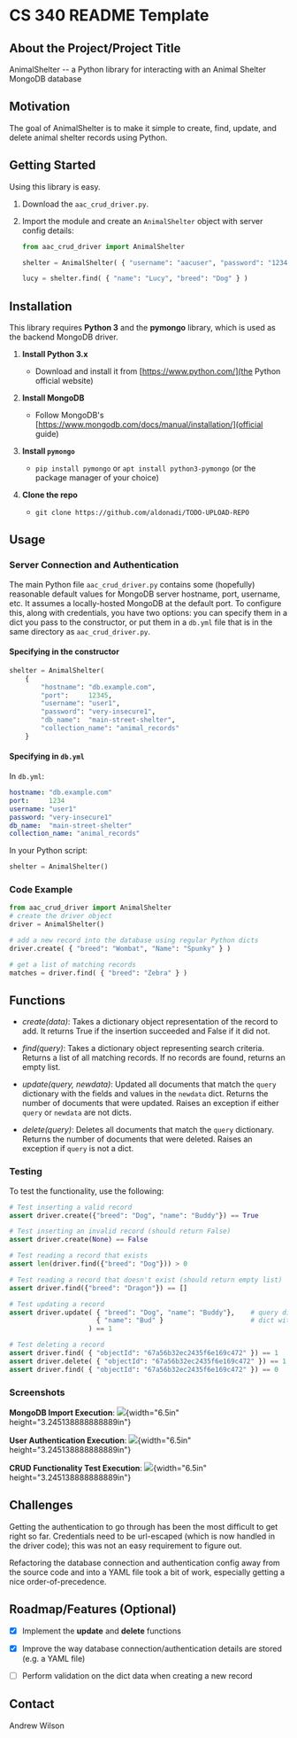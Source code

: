 # CS 340 README Template

## About the Project/Project Title

AnimalShelter -- a Python library for interacting with an Animal Shelter
MongoDB database

## Motivation

The goal of AnimalShelter is to make it simple to create, find, update,
and delete animal shelter records using Python.

## Getting Started

Using this library is easy.

1. Download the `aac_crud_driver.py`.

2. Import the module and create an `AnimalShelter` object with server 
   config details:

    ```python
    from aac_crud_driver import AnimalShelter

    shelter = AnimalShelter( { "username": "aacuser", "password": "123456" } )

    lucy = shelter.find( { "name": "Lucy", "breed": "Dog" } )
    ```

## Installation

This library requires **Python 3** and the **pymongo** library, which is
used as the backend MongoDB driver.

1. **Install Python 3.x**
   * Download and install it from [https://www.python.com/](the Python official website)

2. **Install MongoDB**
   * Follow MongoDB's [https://www.mongodb.com/docs/manual/installation/](official guide)

3. **Install `pymongo`**
   * `pip install pymongo` or `apt install python3-pymongo` (or the package manager 
     of your choice)

4. **Clone the repo**
   * `git clone https://github.com/aldonadi/TODO-UPLOAD-REPO`

## Usage

### Server Connection and Authentication

The main Python file `aac_crud_driver.py` contains some (hopefully) reasonable default
values for MongoDB server hostname, port, username, etc. It assumes a locally-hosted 
MongoDB at the default port. To configure this, along with credentials, you have two 
options: you can specify them in a dict you pass to the constructor, or put them in a
`db.yml` file that is in the same directory as `aac_crud_driver.py`. 

#### Specifying in the constructor

```python
shelter = AnimalShelter( 
    { 
        "hostname": "db.example.com", 
        "port":     12345,
        "username": "user1",
        "password": "very-insecure1",
        "db_name":  "main-street-shelter",
        "collection_name": "animal_records"
    }
```

#### Specifying in `db.yml`

In `db.yml`:
```yml
hostname: "db.example.com" 
port:     1234
username: "user1"
password: "very-insecure1"
db_name:  "main-street-shelter"
collection_name: "animal_records"
```

In your Python script:
```python
shelter = AnimalShelter()
```

### Code Example

```python
from aac_crud_driver import AnimalShelter
# create the driver object
driver = AnimalShelter()

# add a new record into the database using regular Python dicts
driver.create( { "breed": "Wombat", "Name": "Spunky" } )

# get a list of matching records
matches = driver.find( { "breed": "Zebra" } )
```

## Functions

* *create(data)*: Takes a dictionary object representation
  of the record to add. It returns True if the insertion succeeded and
  False if it did not.

* *find(query)*: Takes a dictionary object representing search criteria.
  Returns a list of all matching records. If no records are found,
  returns an empty list.

* *update(query, newdata)*: Updated all documents that match the `query`
  dictionary with the fields and values in the `newdata` dict. Returns
  the number of documents that were updated. Raises an exception if
  either `query` or `newdata` are not dicts.

* *delete(query)*: Deletes all documents that match the `query`
  dictionary. Returns the number of documents that were deleted. Raises
  an exception if `query` is not a dict.

### Testing

To test the functionality, use the following:

```python
# Test inserting a valid record
assert driver.create({"breed": "Dog", "name": "Buddy"}) == True

# Test inserting an invalid record (should return False)
assert driver.create(None) == False

# Test reading a record that exists
assert len(driver.find({"breed": "Dog"})) > 0

# Test reading a record that doesn't exist (should return empty list)
assert driver.find({"breed": "Dragon"}) == []

# Test updating a record
assert driver.update( { "breed": "Dog", "name": "Buddy"},    # query dict
                      { "name": "Bud" }                      # dict with into to update
                    ) == 1

# Test deleting a record
assert driver.find( { "objectId": "67a56b32ec2435f6e169c472" }) == 1   # verify it exists
assert driver.delete( { "objectId": "67a56b32ec2435f6e169c472" }) == 1 # delete it
assert driver.find( { "objectId": "67a56b32ec2435f6e169c472" }) == 0   # verify it is gone
```

### Screenshots

**MongoDB Import Execution**:
![](media/image1.png){width="6.5in" height="3.245138888888889in"}

**User Authentication Execution**:
![](media/image1.png){width="6.5in" height="3.245138888888889in"}

**CRUD Functionality Test Execution**:
![](media/image1.png){width="6.5in" height="3.245138888888889in"}

## Challenges

Getting the authentication to go through has been the most difficult to
get right so far. Credentials need to be url-escaped (which is now
handled in the driver code); this was not an easy requirement to figure
out.

Refactoring the database connection and authentication config away from
the source code and into a YAML file took a bit of work, especially
getting a nice order-of-precedence.

## Roadmap/Features (Optional)

- [X] Implement the **update** and **delete** functions

- [X] Improve the way database connection/authentication details are
      stored (e.g. a YAML file)

- [ ] Perform validation on the dict data when creating a new record

## Contact

Andrew Wilson

